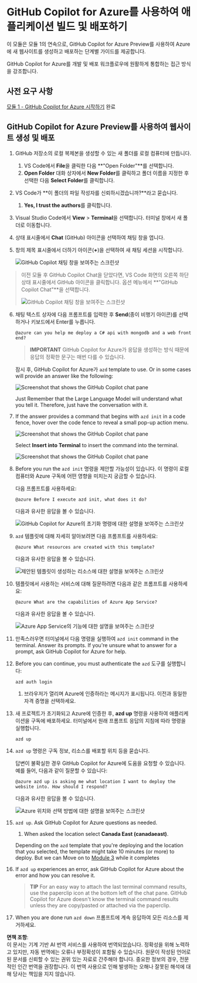 # GitHub Copilot for Azure를 사용하여 애플리케이션 빌드 및 배포하기

이 모듈은 모듈 1의 연속으로, GitHub Copilot for Azure Preview를 사용하여 Azure에 새 웹사이트를 생성하고 배포하는 단계별 가이드를 제공합니다.

GitHub Copilot for Azure를 개발 및 배포 워크플로우에 원활하게 통합하는 접근 방식을 강조합니다.

## 사전 요구 사항

[모듈 1 - GitHub Copilot for Azure 시작하기](./01-Getting-Started-with-GitHub-Copilot-for-Azure.md) 완료

## GitHub Copilot for Azure Preview를 사용하여 웹사이트 생성 및 배포

1. GitHub 저장소의 로컬 복제본을 생성할 수 있는 새 폴더를 로컬 컴퓨터에 만듭니다.
    1. VS Code에서 **File**을 클릭한 다음 **"Open Folder"**를 선택합니다.
    1. **Open Folder** 대화 상자에서 **New Folder**를 클릭하고 폴더 이름을 지정한 후 선택한 다음 **Select Folder**를 클릭합니다.

1. VS Code가 **이 폴더의 파일 작성자를 신뢰하시겠습니까?**라고 묻습니다.
    1. **Yes, I trust the authors**를 클릭합니다.

1. Visual Studio Code에서 **View** > **Terminal**을 선택합니다. 터미널 창에서 새 폴더로 이동합니다.

1. 상태 표시줄에서 **Chat** (GitHub) 아이콘을 선택하여 채팅 창을 엽니다.

1. 창의 제목 표시줄에서 더하기 아이콘(**+**)을 선택하여 새 채팅 세션을 시작합니다.

   ![GitHub Copilot 채팅 창을 보여주는 스크린샷](../../../06-Using-GitHub-Copilot-for-Azure-to-Deploy-to-Cloud/images/mod2-CopilotChat.png "새 채팅 세션 시작")

> 이전 모듈 후 GitHub Copilot Chat을 닫았다면, VS Code 화면의 오른쪽 하단 상태 표시줄에서 GitHub 아이콘을 클릭합니다. 옵션 메뉴에서 **"GitHub Copilot Chat"**을 선택합니다.
>
> ![GitHub Copilot 채팅 창을 보여주는 스크린샷](../../../06-Using-GitHub-Copilot-for-Azure-to-Deploy-to-Cloud/images/mod2-CopilotChat-2.png "새 채팅 세션 시작")

6. 채팅 텍스트 상자에 다음 프롬프트를 입력한 후 **Send**(종이 비행기 아이콘)를 선택하거나 키보드에서 Enter를 누릅니다.

   ```prompt
   @azure can you help me deploy a C# api with mongodb and a web front end?
   ```

    > **IMPORTANT**
GitHub Copilot for Azure가 응답을 생성하는 방식 때문에 응답의 정확한 문구는 매번 다를 수 있습니다.

   잠시 후, GitHub Copilot for Azure가 `azd` template to use.  Or in some cases will provide an answer like the following:

    ![Screenshot that shows the GitHub Copilot chat pane](../../../06-Using-GitHub-Copilot-for-Azure-to-Deploy-to-Cloud/images/mod2-CopilotChat-3.png "Screenshot that shows a response from GitHub Copilot for Azure with instructions for using a template to create a website in Azure.")

    Just Remember that the Large Language Model will understand what you tell it.  Therefore, just have the conversation with it.

1. If the answer provides a command that begins with `azd init` in a code fence, hover over the code fence to reveal a small pop-up action menu.

    ![Screenshot that shows the GitHub Copilot chat pane](../../../06-Using-GitHub-Copilot-for-Azure-to-Deploy-to-Cloud/images/mod2-CopilotChat-4.png "Screenshot that shows a pop-up menu with an option to insert a code-fenced command into the Visual Studio Code terminal.")

    Select **Insert into Terminal** to insert the command into the terminal.

    ![Screenshot that shows the GitHub Copilot chat pane](../../../06-Using-GitHub-Copilot-for-Azure-to-Deploy-to-Cloud/images/mod2-CopilotChat-5.png "Screenshot that shows the Visual Studio Code terminal after insertion of a code-fenced command.")

1. Before you run the `azd init` 명령을 제안할 가능성이 있습니다. 이 명령이 로컬 컴퓨터와 Azure 구독에 어떤 영향을 미치는지 궁금할 수 있습니다.

   다음 프롬프트를 사용하세요:

   ```prompt
   @azure Before I execute azd init, what does it do?
   ```

   다음과 유사한 응답을 볼 수 있습니다.

   ![GitHub Copilot for Azure의 초기화 명령에 대한 설명을 보여주는 스크린샷](../../../06-Using-GitHub-Copilot-for-Azure-to-Deploy-to-Cloud/images/mod2-CopilotChat-6.png "초기화 명령의 설명을 보여주는 스크린샷")

1. `azd` 템플릿에 대해 자세히 알아보려면 다음 프롬프트를 사용하세요:

   ```prompt
   @azure What resources are created with this template?
   ```

   다음과 유사한 응답을 볼 수 있습니다.

    ![제안된 템플릿이 생성하는 리소스에 대한 설명을 보여주는 스크린샷](../../../06-Using-GitHub-Copilot-for-Azure-to-Deploy-to-Cloud/images/mod2-CopilotChat-7.png "GitHub Copilot for Azure의 응답을 보여주는 스크린샷")

1. 템플릿에서 사용하는 서비스에 대해 질문하려면 다음과 같은 프롬프트를 사용하세요:

   ```prompt
   @azure What are the capabilities of Azure App Service?
   ```

   다음과 유사한 응답을 볼 수 있습니다.

    ![Azure App Service의 기능에 대한 설명을 보여주는 스크린샷](../../../06-Using-GitHub-Copilot-for-Azure-to-Deploy-to-Cloud/images/mod2-CopilotChat-8.png "GitHub Copilot for Azure의 응답을 보여주는 스크린샷")

1. 만족스러우면 터미널에서 다음 명령을 실행하여 `azd init` command in the terminal. Answer its prompts. If you're unsure what to answer for a prompt, ask GitHub Copilot for Azure for help.

1. Before you can continue, you must authenticate the `azd` 도구를 실행합니다:

    ```cmd
    azd auth login
    ```

    1. 브라우저가 열리며 Azure에 인증하라는 메시지가 표시됩니다. 이전과 동일한 자격 증명을 선택하세요.

1. 새 프로젝트가 초기화되고 Azure에 인증한 후, **azd up** 명령을 사용하여 애플리케이션을 구독에 배포하세요. 터미널에서 원래 프롬프트 응답의 지침에 따라 명령을 실행합니다.

    ```
    azd up
    ```

1. `azd up` 명령은 구독 정보, 리소스를 배포할 위치 등을 묻습니다.

    답변이 불확실한 경우 GitHub Copilot for Azure에 도움을 요청할 수 있습니다. 예를 들어, 다음과 같이 질문할 수 있습니다:

    ```prompt
    @azure azd up is asking me what location I want to deploy the website into. How should I respond?
    ```

    다음과 유사한 응답을 볼 수 있습니다.

    ![Azure 위치와 선택 방법에 대한 설명을 보여주는 스크린샷](../../../06-Using-GitHub-Copilot-for-Azure-to-Deploy-to-Cloud/images/mod2-CopilotChat-9.png "GitHub Copilot for Azure의 응답을 보여주는 스크린샷")

5. `azd up`. Ask GitHub Copilot for Azure questions as needed.

    1. When asked the location select **Canada East (canadaeast)**.

    Depending on the `azd` template that you're deploying and the location that you selected, the template might take 10 minutes (or more) to deploy. But we can Move on to [Module 3](./03-Get-Answers-to-your-Questions-about-Azure-Services-and-Resources.md) while it completes

1. If `azd up` experiences an error, ask GitHub Copilot for Azure about the error and how you can resolve it.

    > **TIP**
    > For an easy way to attach the last terminal command results, use the paperclip icon at the bottom left of the chat pane. GitHub Copilot for Azure doesn't know the terminal command results unless they are copy/pasted or attached via the paperclip.


1. When you are done run `azd down` 프롬프트에 계속 응답하여 모든 리소스를 제거하세요.

**면책 조항**:  
이 문서는 기계 기반 AI 번역 서비스를 사용하여 번역되었습니다. 정확성을 위해 노력하고 있지만, 자동 번역에는 오류나 부정확성이 포함될 수 있습니다. 원문이 작성된 언어로 된 문서를 신뢰할 수 있는 권위 있는 자료로 간주해야 합니다. 중요한 정보의 경우, 전문적인 인간 번역을 권장합니다. 이 번역 사용으로 인해 발생하는 오해나 잘못된 해석에 대해 당사는 책임을 지지 않습니다.